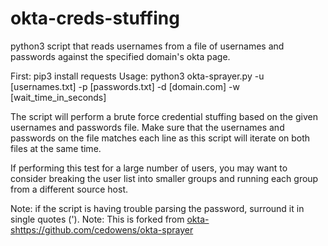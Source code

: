 # okta-creds-stuffing
python3 script that reads usernames from a file of usernames and passwords against the specified domain's okta page.

First: pip3 install requests
Usage: python3 okta-sprayer.py -u [usernames.txt] -p [passwords.txt] -d [domain.com] -w [wait_time_in_seconds]

The script will perform a brute force credential stuffing based on the given usernames and passwords file. Make sure that the usernames and passwords on the file matches each line as this script will iterate on both files at the same time.

If performing this test for a large number of users, you may want to consider breaking the user list into smaller groups and running each group from a different source host.

Note: if the script is having trouble parsing the password, surround it in single quotes (').
Note: This is forked from [okta-s](https://github.com/cedowens/okta-sprayer)https://github.com/cedowens/okta-sprayer
